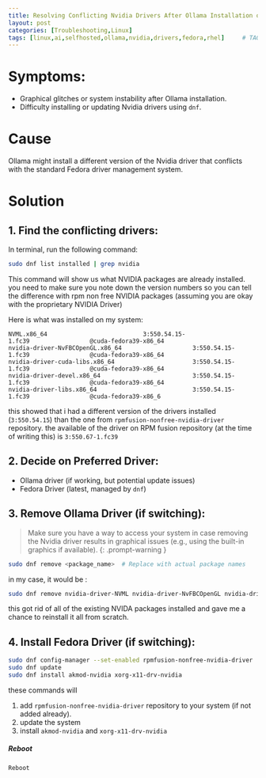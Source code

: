 ```yaml
---
title: Resolving Conflicting Nvidia Drivers After Ollama Installation on Fedora 39
layout: post
categories: [Troubleshooting,Linux]
tags: [linux,ai,selfhosted,ollama,nvidia,drivers,fedora,rhel]     # TAG names should always be lowercase
---
```


# Symptoms:

* Graphical glitches or system instability after Ollama installation.
* Difficulty installing or updating Nvidia drivers using `dnf`.

# Cause
Ollama might install a different version of the Nvidia driver that conflicts with the standard Fedora driver management system.

# Solution

## 1. **Find the conflicting drivers:**

In terminal, run the following command:
```bash
sudo dnf list installed | grep nvidia
```
This command will show us what NVIDIA packages are already installed. you need to make sure you note down the version numbers so you can tell the difference with rpm non free NVIDIA packages (assuming you are okay with the proprietary NVIDIA Driver)

Here is what was installed on my system:
```
NVML.x86_64                           3:550.54.15-1.fc39                 @cuda-fedora39-x86_64  
nvidia-driver-NvFBCOpenGL.x86_64                    3:550.54.15-1.fc39                 @cuda-fedora39-x86_64  
nvidia-driver-cuda-libs.x86_64                      3:550.54.15-1.fc39                 @cuda-fedora39-x86_64  
nvidia-driver-devel.x86_64                          3:550.54.15-1.fc39                 @cuda-fedora39-x86_64  
nvidia-driver-libs.x86_64                           3:550.54.15-1.fc39                 @cuda-fedora39-x86_6
```

this showed that i had a different version of the drivers installed (``3:550.54.15``) than the one from `rpmfusion-nonfree-nvidia-driver` repository. the available of the driver on RPM fusion repository (at the time of writing  this) is `3:550.67-1.fc39`

## **2. Decide on Preferred Driver:**

- Ollama driver (if working, but potential update issues)
- Fedora Driver (latest, managed by `dnf`)

## **3. Remove Ollama Driver (if switching):**

> Make sure you have a way to access your system in case removing the Nvidia driver results in graphical issues (e.g., using the built-in graphics if available).
{: .prompt-warning }


```bash
sudo dnf remove <package_name>  # Replace with actual package names
```

in my case, it would be :

```bash
sudo dnf remove nvidia-driver-NVML nvidia-driver-NvFBCOpenGL nvidia-driver-cuda-libs nvidia-driver-devel nvidia-driver-libs
```
this got rid of all of the existing NVIDA packages installed and gave me a chance to reinstall it all from scratch.

## **4. Install Fedora Driver (if switching):**

```bash
sudo dnf config-manager --set-enabled rpmfusion-nonfree-nvidia-driver
sudo dnf update
sudo dnf install akmod-nvidia xorg-x11-drv-nvidia
```
these commands will
1. add `rpmfusion-nonfree-nvidia-driver` repository to your system (if not added already).
2. update the system
3. install `akmod-nvidia` and `xorg-x11-drv-nvidia`

##### Reboot

```bash
Reboot
```
